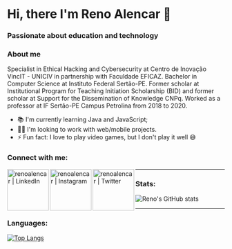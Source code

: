 # Hi, there I'm Reno Alencar 👋
### Passionate about education and technology

### About me
Specialist in Ethical Hacking and Cybersecurity at Centro de Inovação VincIT - UNICIV in partnership with Faculdade EFICAZ. Bachelor in Computer Science at Instituto Federal Sertão-PE. Former scholar at Institutional Program for Teaching Initiation Scholarship (BID) and former scholar at Support for the Dissemination of Knowledge CNPq. Worked as a professor at IF Sertão-PE Campus Petrolina from 2018 to 2020.

- 📚 I'm currently learning Java and JavaScript;
- 👨‍💻 I'm looking to work with web/mobile projects.
- ⚡ Fun fact: I love to play video games, but I don't play it well 😅

### Connect with me:
[<img align="left" alt="renoalencar | LinkedIn" width="96px" src="https://img.shields.io/badge/linkedin-%230077B5.svg?style=for-the-badge&logo=linkedin&logoColor=white" />](https://www.linkedin.com/in/renoalencar/)
[<img align="left" alt="renoalencar | Instagram" width="96px" src="https://img.shields.io/badge/instagram-%23E4405F.svg?style=for-the-badge&logo=Instagram&logoColor=white" />](https://www.instagram.com/reno.c.alencar/)
[<img align="left" alt="renoalencar | Twitter" width="96px" src="https://img.shields.io/badge/twitter-%231DA1F2.svg?style=for-the-badge&logo=Twitter&logoColor=white" />](https://twitter.com/alencar_reno)


---

### Stats:

![Reno's GitHub stats](https://github-readme-stats.vercel.app/api?username=renoalencar&show_icons=true&theme=radical)

---

### Languages:

[![Top Langs](https://github-readme-stats.vercel.app/api/top-langs/?username=renoalencar&layout=compact&theme=radical)](https://github.com/anuraghazra/github-readme-stats)

